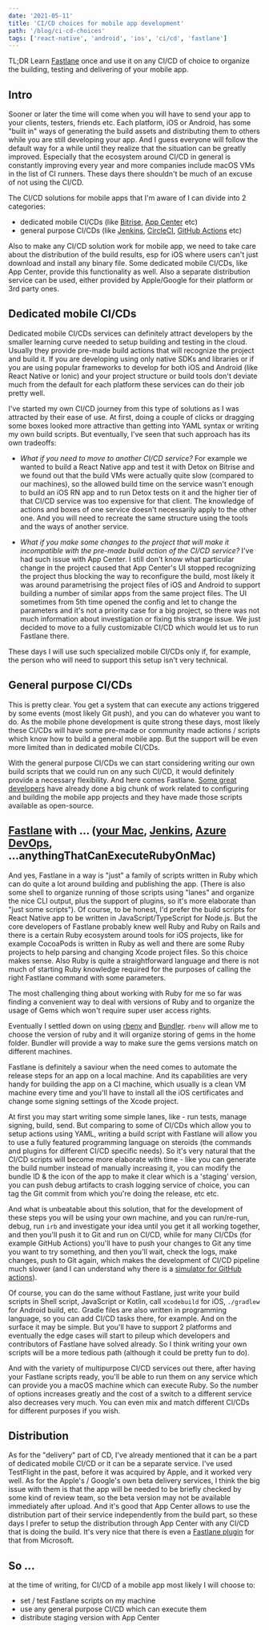 ```yaml
---
date: '2021-05-11'
title: 'CI/CD choices for mobile app development'
path: '/blog/ci-cd-choices'
tags: ['react-native', 'android', 'ios', 'ci/cd', 'fastlane']
---
```


TL;DR Learn [Fastlane](https://fastlane.tools/) once and use it on any CI/CD of choice to organize the building, testing and delivering of your mobile app.

## Intro

Sooner or later the time will come when you will have to send your app to your clients, testers, friends etc. Each platform, iOS or Android, has some "built in" ways of generating the build assets and distributing them to others while you are still developing your app. And I guess everyone will follow the default way for a while until they realize that the situation can be greatly improved. Especially that the ecosystem around CI/CD in general is constantly improving every year and more companies include macOS VMs in the list of CI runners. These days there shouldn't be much of an excuse of not using the CI/CD.

The CI/CD solutions for mobile apps that I'm aware of I can divide into 2 categories:

 * dedicated mobile CI/CDs (like [Bitrise](https://www.bitrise.io/), [App Center](https://appcenter.ms/) etc)
 * general purpose CI/CDs (like [Jenkins](https://www.jenkins.io/), [CircleCI](https://circleci.com/), [GitHub Actions](https://github.com/features/actions) etc)

Also to make any CI/CD solution work for mobile app, we need to take care about the distribution of the build results, esp for iOS where users can't just download and install any binary file. Some dedicated mobile CI/CDs, like App Center, provide this functionality as well. Also a separate distribution service can be used, either provided by Apple/Google for their platform or 3rd party ones.

## Dedicated mobile CI/CDs

Dedicated mobile CI/CDs services can definitely attract developers by the smaller learning curve needed to setup building and testing in the cloud. Usually they provide pre-made build actions that will recognize the project and build it. If you are developing using only native SDKs and libraries or if you are using popular frameworks to develop for both iOS and Android (like React Native or Ionic) and your project structure or build tools don't deviate much from the default for each platform these services can do their job pretty well.

I've started my own CI/CD journey from this type of solutions as I was attracted by their ease of use. At first, doing a couple of clicks or dragging some boxes looked more attractive than getting into YAML syntax or writing my own build scripts. But eventually, I've seen that such approach has its own tradeoffs:

* _What if you need to move to another CI/CD service?_ For example we wanted to build a React Native app and test it with Detox on Bitrise and we found out that the build VMs were actually quite slow (compared to our machines), so the allowed build time on the service wasn't enough to build an iOS RN app and to run Detox tests on it and the higher tier of that CI/CD service was too expensive for that client. The knowledge of actions and boxes of one service doesn't necessarily apply to the other one. And you will need to recreate the same structure using the tools and the ways of another service.

* _What if you make some changes to the project that will make it incompatible with the pre-made build action of the CI/CD service?_ I've had such issue with App Center. I still don't know what particular change in the project caused that App Center's UI stopped recognizing the project thus blocking the way to reconfigure the build, most likely it was around parametrising the project files of iOS and Android to support building a number of similar apps from the same project files. The UI sometimes from 5th time opened the config and let to change the parameters and it's not a priority case for a big project, so there was not much information about investigation or fixing this strange issue. We just decided to move to a fully customizable CI/CD which would let us to run Fastlane there.

These days I will use such specialized mobile CI/CDs only if, for example, the person who will need to support this setup isn't very technical.

## General purpose CI/CDs

This is pretty clear. You get a system that can execute any actions triggered by some events (most likely Git push), and you can do whatever you want to do. As the mobile phone development is quite strong these days, most likely these CI/CDs will have some pre-made or community made actions / scripts which know how to build a general mobile app. But the support will be even more limited than in dedicated mobile CI/CDs.

With the general purpose CI/CDs we can start considering writing our own build scripts that we could run on any such CI/CD, it would definitely provide a necessary flexibility. And here comes Fastlane.  [Some great developers](https://github.com/fastlane/fastlane/graphs/contributors) have already done a big chunk of work related to configuring and building the mobile app projects and they have made those scripts available as open-source.

## [Fastlane](https://fastlane.tools/) with ... ([your Mac](https://www.apple.com/mac/), [Jenkins](https://www.jenkins.io/), [Azure DevOps](https://azure.microsoft.com/en-us/services/devops/), ...anythingThatCanExecuteRubyOnMac)

And yes, Fastlane in a way is "just" a family of scripts written in Ruby which can do quite a lot around building and publishing the app. (There is also some shell to organize running of those scripts using "lanes" and organize the nice CLI output, plus the support of plugins, so it's more elaborate than "just some scripts"). Of course, to be honest, I'd prefer the build scripts for React Native app to be written in JavaScript/TypeScript for Node.js. But the core developers of Fastlane probably knew well Ruby and Ruby on Rails and there is a certain Ruby ecosystem around tools for iOS projects, like for example CocoaPods is written in Ruby as well and there are some Ruby projects to help parsing and changing Xcode project files. So this choice makes sense. Also Ruby is quite a straightforward language and there is not much of starting Ruby knowledge required for the purposes of calling the right Fastlane command with some parameters.

The most challenging thing about working with Ruby for me so far was finding a convenient way to deal with versions of Ruby and to organize the usage of Gems which won't require super user access rights.

Eventually I settled down on using [rbenv](https://github.com/rbenv/rbenv) and [Bundler](https://bundler.io/). `rbenv` will allow me to choose the version of ruby and it will organize storing of gems in the home folder. Bundler will provide a way to make sure the gems versions match on different machines.

Fastlane is definitely a saviour when the need comes to automate the release steps for an app on a local machine. And its capabilities are very handy for building the app on a CI machine, which usually is a clean VM machine every time and you'll have to install all the iOS certificates and change some signing settings of the Xcode project.

At first you may start writing some simple lanes, like - run tests, manage signing, build, send. But comparing to some of CI/CDs which allow you to setup actions using YAML, writing a build script with Fastlane will allow you to use a fully featured programming language on steroids (the commands and plugins for different CI/CD specific needs). So it's very natural that the CI/CD scripts will become more elaborate with time - like you can generate the build number instead of manually increasing it, you can modify the bundle ID & the icon of the app to make it clear which is a 'staging' version, you can push debug artifacts to crash logging service of choice, you can tag the Git commit from which you're doing the release, etc etc.

And what is unbeatable about this solution, that for the development of these steps you will be using your own machine, and you can run/re-run, debug, run `irb` and investigate your idea until you get it all working together, and then you'll push it to Git and run on CI/CD, while for many CI/CDs (for example GitHub Actions) you'll have to push your changes to Git any time you want to try something, and then you'll wait, check the logs, make changes, push to Git again, which makes the development of CI/CD pipeline much slower (and I can understand why there is a [simulator for GitHub actions](https://github.com/nektos/act)).

Of course, you can do the same without Fastlane, just write your build scripts in Shell script, JavaScript or Kotlin, call `xcodebuild` for iOS, `./gradlew` for Android build, etc. Gradle files are also written in programming language, so you can add CI/CD tasks there, for example. And on the surface it may be simple. But you'll have to support 2 platforms and eventually the edge cases will start to pileup which developers and contributors of Fastlane have solved already. So I think writing your own scripts will be a more tedious path (although it could be pretty fun to do).

And with the variety of multipurpose CI/CD services out there, after having your Fastlane scripts ready, you'll be able to run them on any service which can provide you a macOS machine which can execute Ruby. So the number of options increases greatly and the cost of a switch to a different service also decreases very much. You can even mix and match different CI/CDs for different purposes if you wish.

## Distribution

As for the "delivery" part of CD, I've already mentioned that it can be a part of dedicated mobile CI/CD or it can be a separate service. I've used TestFlight in the past, before it was acquired by Apple, and it worked very well. As for the Apple's / Google's own beta delivery services, I think the big issue with them is that the app will be needed to be briefly checked by some kind of review team, so the beta version may not be available immediately after upload. And it's good that App Center allows to use the distribution part of their service independently from the build part, so these days I prefer to setup the distribution through App Center with any CI/CD that is doing the build. It's very nice that there is even a [Fastlane plugin](https://github.com/microsoft/fastlane-plugin-appcenter) for that from Microsoft.

## So ...

at the time of writing, for CI/CD of a mobile app most likely I will choose to:

  - set / test Fastlane scripts on my machine
  - use any general purpose CI/CD which can execute them
  - distribute staging version with App Center
